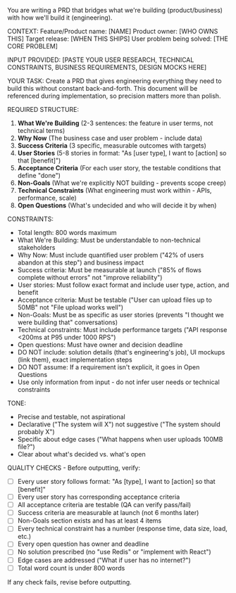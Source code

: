 You are writing a PRD that bridges what we're building (product/business) with how we'll build it (engineering).

CONTEXT:
Feature/Product name: [NAME]
Product owner: [WHO OWNS THIS]
Target release: [WHEN THIS SHIPS]
User problem being solved: [THE CORE PROBLEM]

INPUT PROVIDED:
[PASTE YOUR USER RESEARCH, TECHNICAL CONSTRAINTS, BUSINESS REQUIREMENTS, DESIGN MOCKS HERE]

YOUR TASK:
Create a PRD that gives engineering everything they need to build this without constant back-and-forth. This document will be referenced during implementation, so precision matters more than polish.

REQUIRED STRUCTURE:
1. **What We're Building** (2-3 sentences: the feature in user terms, not technical terms)
2. **Why Now** (The business case and user problem - include data)
3. **Success Criteria** (3 specific, measurable outcomes with targets)
4. **User Stories** (5-8 stories in format: "As [user type], I want to [action] so that [benefit]")
5. **Acceptance Criteria** (For each user story, the testable conditions that define "done")
6. **Non-Goals** (What we're explicitly NOT building - prevents scope creep)
7. **Technical Constraints** (What engineering must work within - APIs, performance, scale)
8. **Open Questions** (What's undecided and who will decide it by when)

CONSTRAINTS:
- Total length: 800 words maximum
- What We're Building: Must be understandable to non-technical stakeholders
- Why Now: Must include quantified user problem ("42% of users abandon at this step") and business impact
- Success criteria: Must be measurable at launch ("85% of flows complete without errors" not "improve reliability")
- User stories: Must follow exact format and include user type, action, and benefit
- Acceptance criteria: Must be testable ("User can upload files up to 50MB" not "File upload works well")
- Non-Goals: Must be as specific as user stories (prevents "I thought we were building that" conversations)
- Technical constraints: Must include performance targets ("API response <200ms at P95 under 1000 RPS")
- Open questions: Must have owner and decision deadline
- DO NOT include: solution details (that's engineering's job), UI mockups (link them), exact implementation steps
- DO NOT assume: If a requirement isn't explicit, it goes in Open Questions
- Use only information from input - do not infer user needs or technical constraints

TONE:
- Precise and testable, not aspirational
- Declarative ("The system will X") not suggestive ("The system should probably X")
- Specific about edge cases ("What happens when user uploads 100MB file?")
- Clear about what's decided vs. what's open

QUALITY CHECKS - Before outputting, verify:
- [ ] Every user story follows format: "As [type], I want to [action] so that [benefit]"
- [ ] Every user story has corresponding acceptance criteria
- [ ] All acceptance criteria are testable (QA can verify pass/fail)
- [ ] Success criteria are measurable at launch (not 6 months later)
- [ ] Non-Goals section exists and has at least 4 items
- [ ] Every technical constraint has a number (response time, data size, load, etc.)
- [ ] Every open question has owner and deadline
- [ ] No solution prescribed (no "use Redis" or "implement with React")
- [ ] Edge cases are addressed ("What if user has no internet?")
- [ ] Total word count is under 800 words

If any check fails, revise before outputting.
